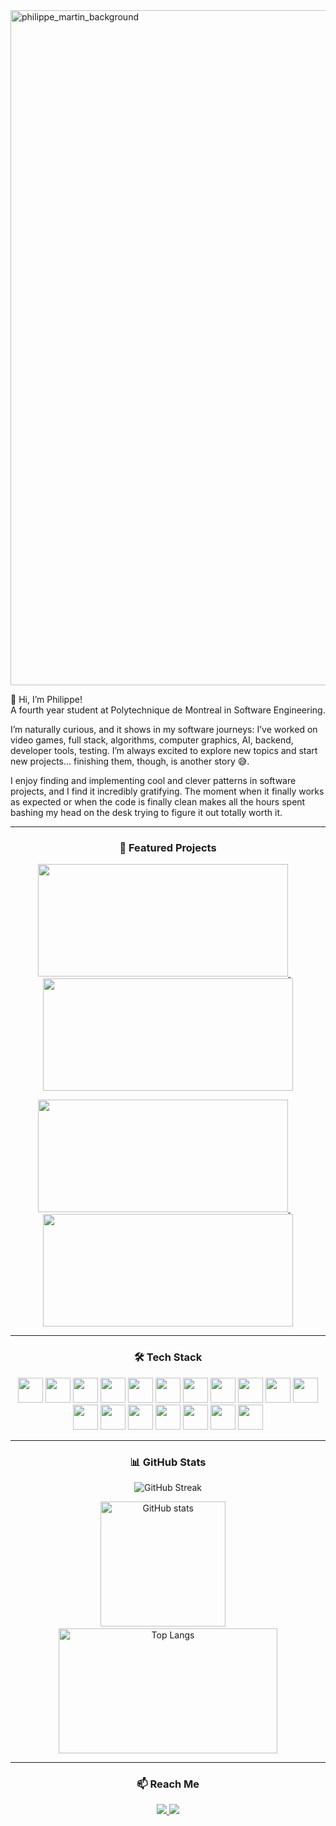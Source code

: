 <img width="1920" height="1080" alt="philippe_martin_background" src="https://github.com/user-attachments/assets/554a1263-31ea-42d6-b7fe-b4763f7931b2" />

👋 Hi, I’m Philippe!  
A fourth year student at Polytechnique de Montreal in Software Engineering.

I’m naturally curious, and it shows in my software journeys: I’ve worked on video games, full stack, algorithms, computer graphics, AI, backend, developer tools, testing. I’m always excited to explore new topics and start new projects… finishing them, though, is another story 😅.  

I enjoy finding and implementing cool and clever patterns in software projects, and I find it incredibly gratifying. The moment when it finally works as expected or when the code is finally clean makes all the hours spent bashing my head on the desk trying to figure it out totally worth it.  

---

<h3 align="center">📌 Featured Projects</h3>

<p align="center">
  <a href="https://github.com/VortexOsxo/Chess">
    <img src="https://github-readme-stats.vercel.app/api/pin/?username=VortexOsxo&repo=Chess&theme=radical" width="400" height="180"/>
  </a>
  &nbsp;&nbsp;&nbsp;
  <a href="https://github.com/VortexOsxo/FruitQuiz">
    <img src="https://github-readme-stats.vercel.app/api/pin/?username=VortexOsxo&repo=FruitQuiz&theme=radical" width="400" height="180"/>
  </a>
</p>

<p align="center">
  <a href="https://github.com/VortexOsxo/lite-py-depency-injection">
    <img src="https://github-readme-stats.vercel.app/api/pin/?username=VortexOsxo&repo=lite-py-depency-injection&theme=radical" width="400" height="180"/>
  </a>
  &nbsp;&nbsp;&nbsp;
  <a href="https://github.com/VortexOsxo/manga-reader">
    <img src="https://github-readme-stats.vercel.app/api/pin/?username=VortexOsxo&repo=manga-reader&theme=radical" width="400" height="180"/>
  </a>
</p>


---

<h3 align="center">🛠 Tech Stack</h3>
<p align="center">  
  <img src="https://cdn.jsdelivr.net/gh/devicons/devicon/icons/cplusplus/cplusplus-original.svg" width="40" height="40"/>
  <img src="https://cdn.jsdelivr.net/gh/devicons/devicon/icons/python/python-original.svg" width="40" height="40"/>
  <img src="https://cdn.jsdelivr.net/gh/devicons/devicon/icons/csharp/csharp-original.svg" width="40" height="40"/>
  <img src="https://cdn.jsdelivr.net/gh/devicons/devicon/icons/javascript/javascript-original.svg" width="40" height="40"/>
  <img src="https://cdn.jsdelivr.net/gh/devicons/devicon/icons/java/java-original.svg" width="40" height="40"/>
  
  <img src="https://cdn.jsdelivr.net/gh/devicons/devicon/icons/angularjs/angularjs-original.svg" width="40" height="40"/>
  <img src="https://cdn.jsdelivr.net/gh/devicons/devicon/icons/nodejs/nodejs-original.svg" width="40" height="40"/>
  <img src="https://cdn.jsdelivr.net/gh/devicons/devicon/icons/tailwindcss/tailwindcss-original.svg" width="40" height="40"/>
  <img src="https://cdn.jsdelivr.net/gh/devicons/devicon/icons/svelte/svelte-original.svg" width="40" height="40"/>
  <img src="https://cdn.jsdelivr.net/gh/devicons/devicon/icons/pytorch/pytorch-original.svg" width="40" height="40"/>

  <img src="https://cdn.jsdelivr.net/gh/devicons/devicon/icons/mongodb/mongodb-original.svg" width="40" height="40"/>
  <img src="https://cdn.jsdelivr.net/gh/devicons/devicon/icons/sqlite/sqlite-original.svg" width="40" height="40"/>
  <img src="https://cdn.jsdelivr.net/gh/devicons/devicon/icons/mysql/mysql-original.svg" width="40" height="40"/>
  
  <img src="https://cdn.jsdelivr.net/gh/devicons/devicon/icons/git/git-original.svg" width="40" height="40"/>
  <img src="https://cdn.jsdelivr.net/gh/devicons/devicon/icons/docker/docker-original.svg" width="40" height="40"/>
  <img src="https://cdn.jsdelivr.net/gh/devicons/devicon/icons/github/github-original.svg" width="40" height="40"/>
  <img src="https://cdn.jsdelivr.net/gh/devicons/devicon/icons/linux/linux-original.svg" width="40" height="40"/>
  <img src="https://cdn.jsdelivr.net/gh/devicons/devicon/icons/vscode/vscode-original.svg" width="40" height="40"/>
</p>

---

<h3 align="center">📊 GitHub Stats</h3>
<p align="center">
  <img src="https://github-readme-streak-stats.herokuapp.com/?user=VortexOsxo&theme=radical" alt="GitHub Streak" />
</p>

<p align="center">
  <img src="https://github-readme-stats.vercel.app/api?username=VortexOsxo&show_icons=true&theme=radical" alt="GitHub stats" height="200"/>
  &nbsp;&nbsp;&nbsp;
  <img src="https://github-readme-stats.vercel.app/api/top-langs/?username=VortexOsxo&layout=compact&theme=radical" alt="Top Langs" height="200" width="350"/>
</p>

---

<h3 align="center">📫 Reach Me</h3>

<p align="center">
  <a href="mailto:philippeoliviermartin@gmail.com">
    <img src="https://img.shields.io/badge/Email-D14836?style=for-the-badge&logo=gmail&logoColor=white"/>
  </a>
  <a href="https://www.linkedin.com/in/philippe-martin-82524328a/">
    <img src="https://img.shields.io/badge/LinkedIn-0A66C2?style=for-the-badge&logo=linkedin&logoColor=white"/>
  </a>
</p>
